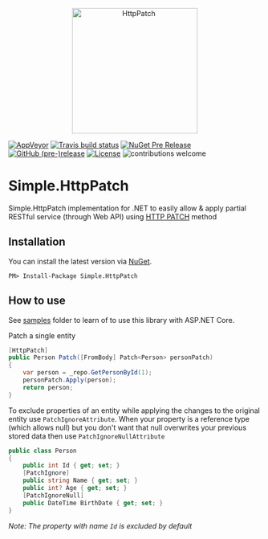 ﻿<p align="center">
  <img src="HttpPatch.png" alt="HttpPatch" width="250"/>
</p>

[![AppVeyor](https://ci.appveyor.com/api/projects/status/8sq80lyqcatsnssy?svg=true)](https://ci.appveyor.com/project/Marusyk/simple-httppatch) [![Travis build status](https://img.shields.io/travis/Marusyk/Simple.HttpPatch.svg?label=travis-ci&branch=master&style=flat-square)](https://travis-ci.org/Marusyk/Simple.HttpPatch) [![NuGet Pre Release](https://img.shields.io/nuget/vpre/Simple.HttpPatch.svg)](https://www.nuget.org/packages/Simple.HttpPatch) [![GitHub (pre-)release](https://img.shields.io/github/release/Marusyk/Simple.HttpPatch/all.svg)](https://github.com/Marusyk/Simple.HttpPatch/releases/tag/v1.0.0-beta) [![License](https://img.shields.io/badge/license-MIT-blue.svg)](LICENSE.md) ![contributions welcome](https://img.shields.io/badge/contributions-welcome-brightgreen.svg?style=flat)

# Simple.HttpPatch

Simple.HttpPatch implementation for .NET to easily allow & apply partial RESTful service (through Web API) using [HTTP PATCH](https://tools.ietf.org/html/rfc5789) method

## Installation

You can install the latest version via [NuGet](https://www.nuget.org/packages/Simple.HttpPatch/).

`PM> Install-Package Simple.HttpPatch`

## How to use

See [samples](https://github.com/Marusyk/Simple.HttpPatch/tree/master/samples/Simple.HttpPatch.Samples) folder to learn of to use this library with ASP.NET Core.

Patch a single entity

```C#
[HttpPatch]
public Person Patch([FromBody] Patch<Person> personPatch)
{
    var person = _repo.GetPersonById(1);
    personPatch.Apply(person);
    return person;
}
```

To exclude properties of an entity while applying the changes to the original entity use `PatchIgnoreAttribute`. 
When your property is a reference type (which allows null) but you don't want that null overwrites your previous stored data then use  `PatchIgnoreNullAttribute`

```C#
public class Person
{
    public int Id { get; set; }
    [PatchIgnore]
    public string Name { get; set; }
    public int? Age { get; set; }
    [PatchIgnoreNull]
    public DateTime BirthDate { get; set; }
}
```

*Note: The property with name `Id` is excluded by default*

 
